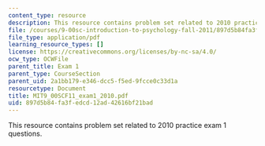 ```yaml
---
content_type: resource
description: This resource contains problem set related to 2010 practice exam 1 questions.
file: /courses/9-00sc-introduction-to-psychology-fall-2011/897d5b84fa3fedcd12ad42616bf21bad_MIT9_00SCF11_exam1_2010.pdf
file_type: application/pdf
learning_resource_types: []
license: https://creativecommons.org/licenses/by-nc-sa/4.0/
ocw_type: OCWFile
parent_title: Exam 1
parent_type: CourseSection
parent_uid: 2a1bb179-e346-dcc5-f5ed-9fcce0c33d1a
resourcetype: Document
title: MIT9_00SCF11_exam1_2010.pdf
uid: 897d5b84-fa3f-edcd-12ad-42616bf21bad
---
```

This resource contains problem set related to 2010 practice exam 1 questions.